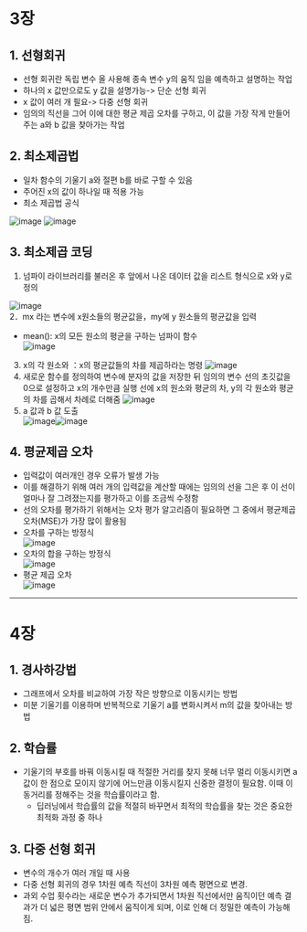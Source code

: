 # 3장
## 1. 선형회귀
- 선형 회귀란 독립 변수 올 사용해 종속 변수 y의 움직 임을 예측하고 설명하는 작업
- 하나의 x 값만으로도 y 값을 설명가능-> 단순 선형 회귀
- x 값이 여러 개 필요-> 다중 선형 회귀
- 임의의 직선을 그어 이에 대한 평균 제곱 오차를 구하고, 이 값을 가장 작게 만들어 주는 a와 b 값을 찾아가는 작업
## 2. 최소제곱법
- 일차 함수의 기울기 a와 절편 b를 바로 구할 수 있음
- 주어진 x의 값이 하나일 때 적용 가능
-  최소 제곱법 공식

![image](https://github.com/sejongsmarcle/2024_Winter_Ai_study/assets/128311918/7c4ea811-8af2-4d6e-8dba-a5dffc005eae)
 ![image](https://github.com/sejongsmarcle/2024_Winter_Ai_study/assets/128311918/f85de03d-c746-45c8-b657-9422bd9b9184)
## 3. 최소제곱 코딩
1. 넘파이 라이브러리를 불러온 후 앞에서 나온 데이터 값을 리스트 형식으로 x와 y로 정의　　

![image](https://github.com/sejongsmarcle/2024_Winter_Ai_study/assets/128311918/d29c53c9-2275-4686-a289-30aa85f44d2a)  
2．mx 라는 변수에 x원소들의 평균값을，my에 y 원소들의 평균값을 입력  
+  mean(): x의 모든 원소의 평균을 구하는 넘파이 함수  
   ![image](https://github.com/sejongsmarcle/2024_Winter_Ai_study/assets/128311918/323f719d-cb94-415f-8742-a06c6b5c075a)  
3. x의 각 원소와 ：x의 평균값들의 차를 제곱하라는 명령
   ![image](https://github.com/sejongsmarcle/2024_Winter_Ai_study/assets/128311918/ce34f5b3-e67d-40fc-bd84-f8b02139829a)  
4.  새로운 함수를 정의하여 변수에 분자의 값을 저장한 뒤 임의의 변수 선의 초깃값을 0으로 설정하고 x의 개수만큼 실행
    선에 x의 원소와 평균의 차, y의 각 원소와 평균의 차를 곱해서 차례로 더해줌
   ![image](https://github.com/sejongsmarcle/2024_Winter_Ai_study/assets/128311918/b28f89f8-7c34-4c57-a943-c85bb8072b13)
5. a 값과 b 값 도출  
   ![image](https://github.com/sejongsmarcle/2024_Winter_Ai_study/assets/128311918/48cc932d-f141-4bf3-a6a7-08ca63ff475b)![image](https://github.com/sejongsmarcle/2024_Winter_Ai_study/assets/128311918/7eff01ad-ea6b-43f1-bf6b-56b17af076bd)
## 4. 평균제곱 오차
- 입력값이 여러개인 경우 오류가 발생 가능
- 이를 해결하기 위해 여러 개의 입력값을 계산할 때에는 임의의 선을 그은 후 이 선이 얼마나 잘 그려졌는지를 평가하고 이를 조금씩 수정함
- 선의 오차를 평가하기 위해서는 오차 평가 알고리즘이 필요하면 그 중에서 평균제곱오차(MSE)가 가장 많이 활용됨
- 오차를 구하는 방정식  
![image](https://github.com/sejongsmarcle/2024_Winter_Ai_study/assets/128311918/ef9363a0-0e11-4368-9f0a-248de60d3a25)  
- 오차의 합을 구하는 방정식  
![image](https://github.com/sejongsmarcle/2024_Winter_Ai_study/assets/128311918/81d8d548-9493-4e46-985a-6d0ca14f2638)  
- 평균 제곱 오차  
 ![image](https://github.com/sejongsmarcle/2024_Winter_Ai_study/assets/128311918/fc58fe33-178a-48fd-bf5a-4c1dd98dd15c)  
--- 
# 4장
## 1. 경사하강법
- 그래프에서 오차를 비교하여 가장 작은 방향으로 이동시키는 방법
- 미분 기울기를 이용하며 반복적으로 기울기 a를 변화시켜서 m의 값을 찾아내는 방법
## 2. 학습률
- 기울기의 부호를 바꿔 이동시킬 때 적절한 거리를 찾지 못해 너무 멀리 이동시키면 a 값이 한
  점으로 모이지 않기에 어느만큼 이동시킬지 신중한 결정이 필요함.
  이때 이동거리를 정해주는 것을 학습률이라고 함.
  - 딥러닝에서 학습률의 값을 적절히 바꾸면서 최적의 학습률을 찾는 것은 중요한 최적화 과정 중 하나
## 3. 다중 선형 회귀
- 변수의 개수가 여러 개일 때 사용
- 다중 선형 회귀의 경우 1차원 예측 직선이 3차원 예측 평면으로 변경.
-  과외 수업 횟수라는 새로운 변수가 추가되면서 1차원 직선에서만 움직이던 예측 결과가 더 넓은 평면 범위 안에서 움직이게 되며, 이로 인해 더 정밀한 예측이 가능해짐. 
